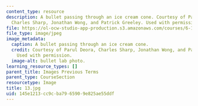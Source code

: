 ```yaml
---
content_type: resource
description: A bullet passing through an ice cream cone. Courtesy of Parul Deora,
  Charles Sharp, Jonathan Wong, and Patrick Greeley. Used with permission.
file: https://ol-ocw-studio-app-production.s3.amazonaws.com/courses/6-163-strobe-project-laboratory-fall-2005/145e1213cc9cba7965909e825ae55ddf_13.jpg
file_type: image/jpeg
image_metadata:
  caption: A bullet passing through an ice cream cone.
  credit: Courtesy of Parul Deora, Charles Sharp, Jonathan Wong, and Patrick Greeley.
    Used with permission.
  image-alt: bullet lab photo.
learning_resource_types: []
parent_title: Images Previous Terms
parent_type: CourseSection
resourcetype: Image
title: 13.jpg
uid: 145e1213-cc9c-ba79-6590-9e825ae55ddf
---
```

